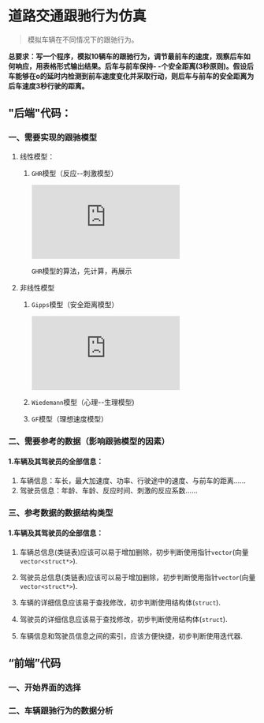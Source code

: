 # 道路交通跟驰行为仿真

> 模拟车辆在不同情况下的跟驰行为。

**总要求：写一个程序，模拟10辆车的跟驰行为，调节最前车的速度，观察后车如何响应，用表格形式输出结果。后车与前车保持- -个安全距离(3秒原则)。假设后车能够在o的延时内检测到前车速度变化并采取行动，则后车与前车的安全距离为后车速度3秒行驶的距离。**

## "后端"代码：

### 一、需要实现的跟驰模型

1. 线性模型：
   1. `GHR`模型（反应--刺激模型）

      ![](https://pics.images.ac.cn/image/5eca6a5850e42.html)
      
       `GHR`模型的算法，先计算，再展示

2. 非线性模型
   1. `Gipps`模型（安全距离模型）
      
      ![](https://pics.images.ac.cn/image/5ed3a746e0f94.html)
        
   2. `Wiedemann`模型（心理--生理模型)
   3. `GF`模型（理想速度模型）

### 二、需要参考的数据（影响跟驰模型的因素）

#### 1.车辆及其驾驶员的全部信息：
1. 车辆信息：车长，最大加速度、功率、行驶途中的速度、与前车的距离......
2. 驾驶员信息：年龄、车龄、反应时间、刺激的反应系数......


### 三、参考数据的数据结构类型

#### 1.车辆及其驾驶员的全部信息：

1. 车辆总信息(类链表)应该可以易于增加删除，初步判断使用指针`vector`(向量`vector<struct*>`).

2. 驾驶员总信息(类链表)应该可以易于增加删除，初步判断使用指针`vector`(向量`vector<struct*>`).

3. 车辆的详细信息应该易于查找修改，初步判断使用结构体(`struct`).

4. 驾驶员的详细信息应该易于查找修改，初步判断使用结构体(`struct`).

5. 车辆信息和驾驶员信息之间的索引，应该方便快捷，初步判断使用迭代器.

   


## “前端”代码

### 一、开始界面的选择

### 二、车辆跟驰行为的数据分析
